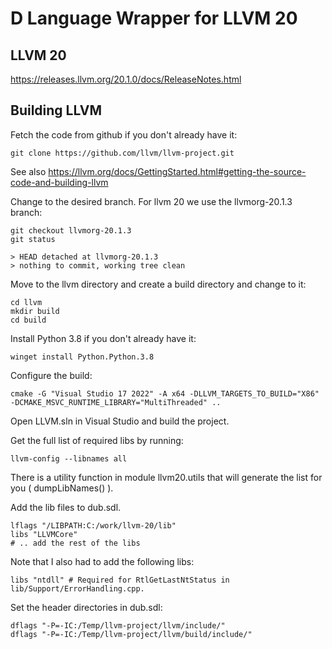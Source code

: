 # D Language Wrapper for LLVM 20

## LLVM 20 

https://releases.llvm.org/20.1.0/docs/ReleaseNotes.html


## Building LLVM

Fetch the code from github if you don't already have it:

	git clone https://github.com/llvm/llvm-project.git

See also https://llvm.org/docs/GettingStarted.html#getting-the-source-code-and-building-llvm	

Change to the desired branch. For llvm 20 we use the llvmorg-20.1.3 branch:

	git checkout llvmorg-20.1.3
	git status

	> HEAD detached at llvmorg-20.1.3
	> nothing to commit, working tree clean

Move to the llvm directory and create a build directory and change to it:

	cd llvm
	mkdir build
	cd build

Install Python 3.8 if you don't already have it:

	winget install Python.Python.3.8

Configure the build:

	cmake -G "Visual Studio 17 2022" -A x64 -DLLVM_TARGETS_TO_BUILD="X86" -DCMAKE_MSVC_RUNTIME_LIBRARY="MultiThreaded" ..

Open LLVM.sln in Visual Studio and build the project.

Get the full list of required libs by running:

	llvm-config --libnames all

There is a utility function in module llvm20.utils that will generate the list for you ( dumpLibNames() ).

Add the lib files to dub.sdl.

	lflags "/LIBPATH:C:/work/llvm-20/lib"
	libs "LLVMCore" 
	# .. add the rest of the libs

Note that I also had to add the following libs:

	libs "ntdll" # Required for RtlGetLastNtStatus in lib/Support/ErrorHandling.cpp.

Set the header directories in dub.sdl:

	dflags "-P=-IC:/Temp/llvm-project/llvm/include/"
	dflags "-P=-IC:/Temp/llvm-project/llvm/build/include/"
